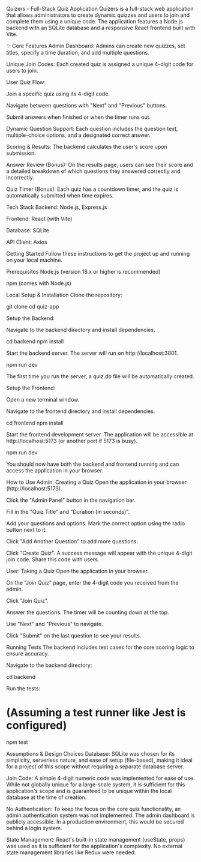 Quizers - Full-Stack Quiz Application
Quizers is a full-stack web application that allows administrators to create dynamic quizzes and users to join and complete them using a unique code. The application features a Node.js backend with an SQLite database and a responsive React frontend built with Vite.

✨ Core Features
Admin Dashboard: Admins can create new quizzes, set titles, specify a time duration, and add multiple questions.

Unique Join Codes: Each created quiz is assigned a unique 4-digit code for users to join.

User Quiz Flow:

Join a specific quiz using its 4-digit code.

Navigate between questions with "Next" and "Previous" buttons.

Submit answers when finished or when the timer runs out.

Dynamic Question Support: Each question includes the question text, multiple-choice options, and a designated correct answer.

Scoring & Results: The backend calculates the user's score upon submission.

Answer Review (Bonus): On the results page, users can see their score and a detailed breakdown of which questions they answered correctly and incorrectly.

Quiz Timer (Bonus): Each quiz has a countdown timer, and the quiz is automatically submitted when time expires.

Tech Stack
Backend: Node.js, Express.js

Frontend: React (with Vite)

Database: SQLite

API Client: Axios

Getting Started
Follow these instructions to get the project up and running on your local machine.

Prerequisites
Node.js (version 18.x or higher is recommended)

npm (comes with Node.js)

Local Setup & Installation
Clone the repository:

git clone <your-repository-url>
cd quiz-app

Setup the Backend:

Navigate to the backend directory and install dependencies.

cd backend
npm install

Start the backend server. The server will run on http://localhost:3001.

npm run dev

The first time you run the server, a quiz.db file will be automatically created.

Setup the Frontend:

Open a new terminal window.

Navigate to the frontend directory and install dependencies.

cd frontend
npm install

Start the frontend development server. The application will be accessible at http://localhost:5173 (or another port if 5173 is busy).

npm run dev

You should now have both the backend and frontend running and can access the application in your browser.

How to Use
Admin: Creating a Quiz
Open the application in your browser (http://localhost:5173).

Click the "Admin Panel" button in the navigation bar.

Fill in the "Quiz Title" and "Duration (in seconds)".

Add your questions and options. Mark the correct option using the radio button next to it.

Click "Add Another Question" to add more questions.

Click "Create Quiz". A success message will appear with the unique 4-digit join code. Share this code with users.

User: Taking a Quiz
Open the application in your browser.

On the "Join Quiz" page, enter the 4-digit code you received from the admin.

Click "Join Quiz".

Answer the questions. The timer will be counting down at the top.

Use "Next" and "Previous" to navigate.

Click "Submit" on the last question to see your results.

Running Tests
The backend includes test cases for the core scoring logic to ensure accuracy.

Navigate to the backend directory:

cd backend

Run the tests:

# (Assuming a test runner like Jest is configured)
npm test

Assumptions & Design Choices
Database: SQLite was chosen for its simplicity, serverless nature, and ease of setup (file-based), making it ideal for a project of this scope without requiring a separate database server.

Join Code: A simple 4-digit numeric code was implemented for ease of use. While not globally unique for a large-scale system, it is sufficient for this application's scope and is guaranteed to be unique within the local database at the time of creation.

No Authentication: To keep the focus on the core quiz functionality, an admin authentication system was not implemented. The admin dashboard is publicly accessible. In a production environment, this would be secured behind a login system.

State Management: React's built-in state management (useState, props) was used as it is sufficient for the application's complexity. No external state management libraries like Redux were needed.
